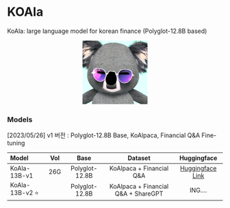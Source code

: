 # KOAla

KoAla: large language model for korean finance (Polyglot-12.8B based)

<p align="center">
<a href=""><img src="src/imgs/koala.png" width="30%"></a>
</p>

### Models

[2023/05/26] v1 버전 : Polyglot-12.8B Base, KoAlpaca, Financial Q&A Fine-tuning




| Model                    | Vol | Base | Dataset |                    Huggingface                   |
| :----------------------- | :------: | :--------------------: | :----------------: | :----------------------------------------------------------: |
| KoAla-13B-v1         | 26G  |      Polyglot-12.8B      |        KoAlpaca + Financial Q&A        | [Huggingface Link](https://huggingface.co/mssongit/Koala-12.8b-v1)|
| KoAla-13B-v2 ⭐️      |     |      Polyglot-12.8B      |        KoAlpaca + Financial Q&A + ShareGPT        | ING.... |

